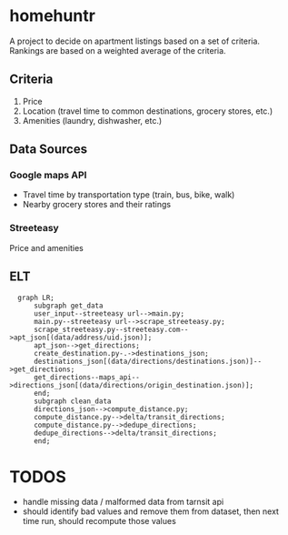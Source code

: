 # homehuntr

A project to decide on apartment listings based on a set of criteria. Rankings are based on a weighted average of the criteria.

## Criteria

1. Price
2. Location (travel time to common destinations, grocery stores, etc.)
3. Amenities (laundry, dishwasher, etc.)

## Data Sources

### Google maps API

- Travel time by transportation type (train, bus, bike, walk)
- Nearby grocery stores and their ratings

### Streeteasy

Price and amenities

## ELT

```mermaid
  graph LR;
      subgraph get_data
      user_input--streeteasy url-->main.py;
      main.py--streeteasy url-->scrape_streeteasy.py;
      scrape_streeteasy.py--streeteasy.com-->apt_json[(data/address/uid.json)];
      apt_json-->get_directions;
      create_destination.py-.->destinations_json;
      destinations_json[(data/directions/destinations.json)]-->get_directions;
      get_directions--maps_api-->directions_json[(data/directions/origin_destination.json)];
      end;
      subgraph clean_data
      directions_json-->compute_distance.py;
      compute_distance.py-->delta/transit_directions;
      compute_distance.py-->dedupe_directions;
      dedupe_directions-->delta/transit_directions;
      end;
```

# TODOS

- handle missing data / malformed data from tarnsit api
- should identify bad values and remove them from dataset, then next time run, should recompute those values
